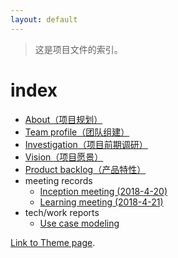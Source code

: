 ```yaml
---
layout: default
---
```


> 这是项目文件的索引。

# index

- [About（项目规划）](./documents/About.html)
- [Team profile（团队组建）](./documents/Team%20Profile.html)
- [Investigation（项目前期调研）](./documents/Investigation.html)
- [Vision（项目愿景）](./documents/Vision.html)
- [Product backlog（产品特性）](./documents/Product%20Backlog.html)
- meeting records
    - [Inception meeting (2018-4-20)](./documents/meeting%20records/Inception%20Meeting%20(2018-4-20).html)
    - [Learning meeting (2018-4-21)](./documents/meeting%20records/Learning%20Meeting%20(2018-4-21).html)
- tech/work reports
    - [Use case modeling](./practice/Use%20Case%20Modeling.html)


[Link to Theme page](./another-page.html).
